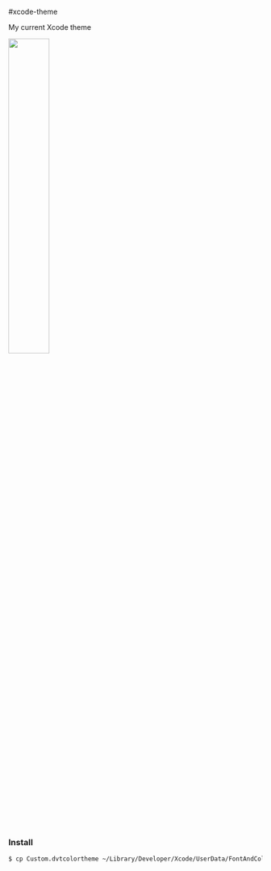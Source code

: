 #xcode-theme

My current Xcode theme

<img src="https://raw.githubusercontent.com/jessesquires/xcode-theme/master/screenshot.png" width="40%" height="auto" />

### Install

````bash
$ cp Custom.dvtcolortheme ~/Library/Developer/Xcode/UserData/FontAndColorThemes/
````
